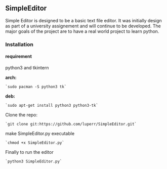 ## SimpleEditor

Simple Editor is designed to be a basic text file editor.  It was initially design as part of a university assignement and will continue
to be developed.  The major goals of the project are to have a real world project to learn python.

### Installation
#### requirement
python3 and tkintern 

__arch:__

    `sudo pacman -S python3 tk`

__deb:__

    `sudo apt-get install python3 python3-tk`


Clone the repo:

    `git clone git:https://github.com/luperr/SimpleEditor.git`

make SimpleEditor.py executable

    `chmod +x SimpleEditor.py`

Finally to run the editor

    `python3 SimpleEditor.py`